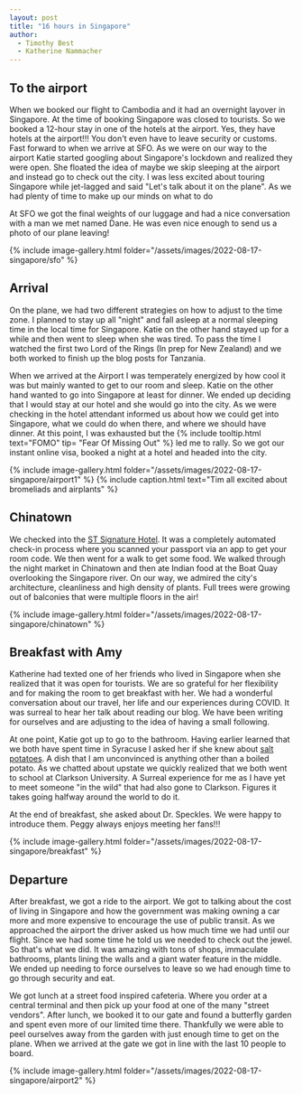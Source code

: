 ```yaml
---
layout: post
title: "16 hours in Singapore"
author:
  - Timothy Best
  - Katherine Nammacher
---
```


## To the airport

When we booked our flight to Cambodia and it had an overnight layover in Singapore. At the time of booking Singapore was closed to tourists. So we booked a 12-hour stay in one of the hotels at the airport. Yes, they have hotels at the airport!!! You don't even have to leave security or customs. Fast forward to when we arrive at SFO. As we were on our way to the airport Katie started googling about Singapore's lockdown and realized they were open. She floated the idea of maybe we skip sleeping at the airport and instead go to check out the city. I was less excited about touring Singapore while jet-lagged and said "Let's talk about it on the plane". As we had plenty of time to make up our minds on what to do

At SFO we got the final weights of our luggage and had a nice conversation with a man we met named Dane. He was even nice enough to send us a photo of our plane leaving!

{% include image-gallery.html folder="/assets/images/2022-08-17-singapore/sfo" %}


## Arrival

On the plane, we had two different strategies on how to adjust to the time zone. I planned to stay up all "night" and fall asleep at a normal sleeping time in the local time for Singapore. Katie on the other hand stayed up for a while and then went to sleep when she was tired. To pass the time I watched the first two Lord of the Rings (In prep for New Zealand) and we both worked to finish up the blog posts for Tanzania.

When we arrived at the Airport I was temperately energized by how cool it was but mainly wanted to get to our room and sleep. Katie on the other hand wanted to go into Singapore at least for dinner. We ended up deciding that I would stay at our hotel and she would go into the city. As we were checking in the hotel attendant informed us about how we could get into Singapore, what we could do when there, and where we should have dinner. At this point, I was exhausted but the {% include tooltip.html text="FOMO" tip= "Fear Of Missing Out" %} led me to rally. So we got our instant online visa, booked a night at a hotel and headed into the city. 

{% include image-gallery.html folder="/assets/images/2022-08-17-singapore/airport1" %}
{% include caption.html text="Tim all excited about bromeliads and airplants" %}

## Chinatown

We checked into the [ST Signature Hotel](https://stsignature.com/). It was a completely automated check-in process where you scanned your passport via an app to get your room code.  We then went for a walk to get some food. We walked through the night market in Chinatown and then ate Indian food at the Boat Quay overlooking the Singapore river. On our way, we admired the city's architecture, cleanliness and high density of plants. Full trees were growing out of balconies that were multiple floors in the air!

{% include image-gallery.html folder="/assets/images/2022-08-17-singapore/chinatown" %}

## Breakfast with Amy

Katherine had texted one of her friends who lived in Singapore when she realized that it was open for tourists. We are so grateful for her flexibility and for making the room to get breakfast with her. We had a wonderful conversation about our travel, her life and our experiences during COVID. It was surreal to hear her talk about reading our blog. We have been writing for ourselves and are adjusting to the idea of having a small following. 

At one point, Katie got up to go to the bathroom. Having earlier learned that we both have spent time in Syracuse I asked her if she knew about [salt potatoes](https://www.allrecipes.com/article/what-are-syracuse-salt-potatoes/). A dish that I am unconvinced is anything other than a boiled potato. As we chatted about upstate we quickly realized that we both went to school at Clarkson University. A Surreal experience for me as I have yet to meet someone "in the wild" that had also gone to Clarkson. Figures it takes going halfway around the world to do it.

At the end of breakfast, she asked about Dr. Speckles. We were happy to introduce them. Peggy always enjoys meeting her fans!!!

{% include image-gallery.html folder="/assets/images/2022-08-17-singapore/breakfast" %}

## Departure

After breakfast, we got a ride to the airport. We got to talking about the cost of living in Singapore and how the government was making owning a car more and more expensive to encourage the use of public transit. As we approached the airport the driver asked us how much time we had until our flight. Since we had some time he told us we needed to check out the jewel. So that's what we did. It was amazing with tons of shops, immaculate bathrooms, plants lining the walls and a giant water feature in the middle. We ended up needing to force ourselves to leave so we had enough time to go through security and eat. 

We got lunch at a street food inspired cafeteria. Where you order at a central terminal and then pick up your food at one of the many "street vendors". After lunch, we booked it to our gate and found a butterfly garden and spent even more of our limited time there. Thankfully we were able to peel ourselves away from the garden with just enough time to get on the plane. When we arrived at the gate we got in line with the last 10 people to board.

{% include image-gallery.html folder="/assets/images/2022-08-17-singapore/airport2" %}

